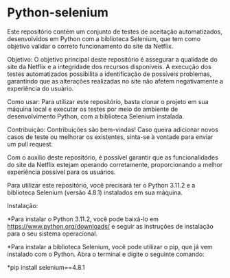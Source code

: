 # Python-selenium
Este repositório contém um conjunto de testes de aceitação automatizados, desenvolvidos em Python com a biblioteca Selenium, que tem como objetivo validar o correto funcionamento do site da Netflix.

Objetivo:
O objetivo principal deste repositório é assegurar a qualidade do site da Netflix e a integridade dos recursos disponíveis. A execução dos testes automatizados possibilita a identificação de possíveis problemas, garantindo que as alterações realizadas no site não afetem negativamente a experiência do usuário.

Como usar:
Para utilizar este repositório, basta clonar o projeto em sua máquina local e executar os testes por meio do ambiente de desenvolvimento Python, com a biblioteca Selenium instalada.

Contribuição:
Contribuições são bem-vindas! Caso queira adicionar novos casos de teste ou melhorar os existentes, sinta-se à vontade para enviar um pull request.

Com o auxílio deste repositório, é possível garantir que as funcionalidades do site da Netflix estejam operando corretamente, proporcionando a melhor experiência possível para os usuários.

Para utilizar este repositório, você precisará ter o Python 3.11.2 e a biblioteca Selenium (versão 4.8.1) instalados em sua máquina.

Instalação:

*Para instalar o Python 3.11.2, você pode baixá-lo em https://www.python.org/downloads/ e seguir as instruções de instalação para o seu sistema operacional.

*Para instalar a biblioteca Selenium, você pode utilizar o pip, que já vem instalado com o Python. Abra o terminal e digite o seguinte comando:

*pip install selenium==4.8.1
